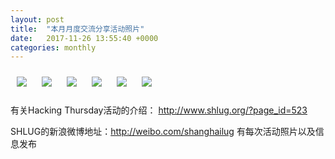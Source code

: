 ```yaml
---
layout: post
title:  "本月月度交流分享活动照片"
date:   2017-11-26 13:55:40 +0000
categories: monthly
---
```


[<img style='margin:10px;' src='/res2017/hb26.monthly/hb26_1451_1100+08.1920p.jpg'>](/res2017/hb26.monthly/hb26_1451_1100+08.JPG)
[<img style='margin:10px;' src='/res2017/hb26.monthly/hb26_1452_4700+08.1920p.jpg'>](/res2017/hb26.monthly/hb26_1452_4700+08.JPG)
[<img style='margin:10px;' src='/res2017/hb26.monthly/hb26_1453_5100+08.1920p.jpg'>](/res2017/hb26.monthly/hb26_1453_5100+08.JPG)
[<img style='margin:10px;' src='/res2017/hb26.monthly/hb26_1502_3600+08.1920p.jpg'>](/res2017/hb26.monthly/hb26_1502_3600+08.JPG)
[<img style='margin:10px;' src='/res2017/hb26.monthly/hb26_1606_5300+08.1920p.jpg'>](/res2017/hb26.monthly/hb26_1606_5300+08.JPG)
[<img style='margin:10px;' src='/res2017/hb26.monthly/hb26_1612_0700+08.1920p.jpg'>](/res2017/hb26.monthly/hb26_1612_0700+08.JPG)

有关Hacking Thursday活动的介绍：
http://www.shlug.org/?page_id=523

SHLUG的新浪微博地址：http://weibo.com/shanghailug 有每次活动照片以及信息发布


